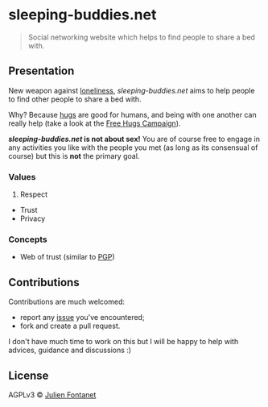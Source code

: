 # sleeping-buddies.net

> Social networking website which helps to find people to share a bed with.

## Presentation

New weapon against
[loneliness](https://en.wikipedia.org/wiki/Loneliness), *sleeping-buddies.net*
aims to help people to find other people to share a bed with.

Why? Because [hugs](https://en.wikipedia.org/wiki/Hug) are good for
humans, and being with one another can really help (take a look at the
[Free Hugs
Campaign](https://en.wikipedia.org/wiki/Free_Hugs_Campaign)).

***sleeping-buddies.net* is not about sex!** You are of course free to
engage in any activities you like with the people you met (as long
as its consensual of course) but this is **not** the primary goal.

### Values

1. Respect
- Trust
- Privacy

### Concepts

- Web of trust (similar to [PGP](https://en.wikipedia.org/wiki/Pretty_Good_Privacy#Web_of_trust))

## Contributions

Contributions are much welcomed:

- report any [issue](https://github.com/julien-f/sleeping-buddies.net/issues)
  you've encountered;
- fork and create a pull request.

I don't have much time to work on this but I will be happy to help
with advices, guidance and discussions :)

## License

AGPLv3 © [Julien Fontanet](http://julien.isonoe.net)
